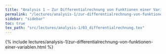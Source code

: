 ```yaml
---
title: "Analysis 1 – Zur Differentialrechnung von Funktionen einer Variablen"
permalink: "/lectures/analysis-1/zur-differentialrechnung-von-funktionen-einer-variablen.html"
sidebar: "sidebar"
toc: true
tex_path: "src/lectures/analysis-1/03_differentialrechnung.tex"
---
```


{% include lectures/analysis-1/zur-differentialrechnung-von-funktionen-einer-variablen.html %}